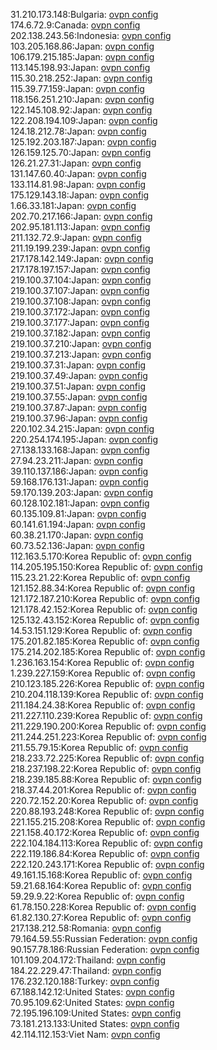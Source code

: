 31.210.173.148:Bulgaria: [ovpn config](vpn/31_210_173_148.ovpn)  
174.6.72.9:Canada: [ovpn config](vpn/174_6_72_9.ovpn)  
202.138.243.56:Indonesia: [ovpn config](vpn/202_138_243_56.ovpn)  
103.205.168.86:Japan: [ovpn config](vpn/103_205_168_86.ovpn)  
106.179.215.185:Japan: [ovpn config](vpn/106_179_215_185.ovpn)  
113.145.198.93:Japan: [ovpn config](vpn/113_145_198_93.ovpn)  
115.30.218.252:Japan: [ovpn config](vpn/115_30_218_252.ovpn)  
115.39.77.159:Japan: [ovpn config](vpn/115_39_77_159.ovpn)  
118.156.251.210:Japan: [ovpn config](vpn/118_156_251_210.ovpn)  
122.145.108.92:Japan: [ovpn config](vpn/122_145_108_92.ovpn)  
122.208.194.109:Japan: [ovpn config](vpn/122_208_194_109.ovpn)  
124.18.212.78:Japan: [ovpn config](vpn/124_18_212_78.ovpn)  
125.192.203.187:Japan: [ovpn config](vpn/125_192_203_187.ovpn)  
126.159.125.70:Japan: [ovpn config](vpn/126_159_125_70.ovpn)  
126.21.27.31:Japan: [ovpn config](vpn/126_21_27_31.ovpn)  
131.147.60.40:Japan: [ovpn config](vpn/131_147_60_40.ovpn)  
133.114.81.98:Japan: [ovpn config](vpn/133_114_81_98.ovpn)  
175.129.143.18:Japan: [ovpn config](vpn/175_129_143_18.ovpn)  
1.66.33.181:Japan: [ovpn config](vpn/1_66_33_181.ovpn)  
202.70.217.166:Japan: [ovpn config](vpn/202_70_217_166.ovpn)  
202.95.181.113:Japan: [ovpn config](vpn/202_95_181_113.ovpn)  
211.132.72.9:Japan: [ovpn config](vpn/211_132_72_9.ovpn)  
211.19.199.239:Japan: [ovpn config](vpn/211_19_199_239.ovpn)  
217.178.142.149:Japan: [ovpn config](vpn/217_178_142_149.ovpn)  
217.178.197.157:Japan: [ovpn config](vpn/217_178_197_157.ovpn)  
219.100.37.104:Japan: [ovpn config](vpn/219_100_37_104.ovpn)  
219.100.37.107:Japan: [ovpn config](vpn/219_100_37_107.ovpn)  
219.100.37.108:Japan: [ovpn config](vpn/219_100_37_108.ovpn)  
219.100.37.172:Japan: [ovpn config](vpn/219_100_37_172.ovpn)  
219.100.37.177:Japan: [ovpn config](vpn/219_100_37_177.ovpn)  
219.100.37.182:Japan: [ovpn config](vpn/219_100_37_182.ovpn)  
219.100.37.210:Japan: [ovpn config](vpn/219_100_37_210.ovpn)  
219.100.37.213:Japan: [ovpn config](vpn/219_100_37_213.ovpn)  
219.100.37.31:Japan: [ovpn config](vpn/219_100_37_31.ovpn)  
219.100.37.49:Japan: [ovpn config](vpn/219_100_37_49.ovpn)  
219.100.37.51:Japan: [ovpn config](vpn/219_100_37_51.ovpn)  
219.100.37.55:Japan: [ovpn config](vpn/219_100_37_55.ovpn)  
219.100.37.87:Japan: [ovpn config](vpn/219_100_37_87.ovpn)  
219.100.37.96:Japan: [ovpn config](vpn/219_100_37_96.ovpn)  
220.102.34.215:Japan: [ovpn config](vpn/220_102_34_215.ovpn)  
220.254.174.195:Japan: [ovpn config](vpn/220_254_174_195.ovpn)  
27.138.133.168:Japan: [ovpn config](vpn/27_138_133_168.ovpn)  
27.94.23.211:Japan: [ovpn config](vpn/27_94_23_211.ovpn)  
39.110.137.186:Japan: [ovpn config](vpn/39_110_137_186.ovpn)  
59.168.176.131:Japan: [ovpn config](vpn/59_168_176_131.ovpn)  
59.170.139.203:Japan: [ovpn config](vpn/59_170_139_203.ovpn)  
60.128.102.181:Japan: [ovpn config](vpn/60_128_102_181.ovpn)  
60.135.109.81:Japan: [ovpn config](vpn/60_135_109_81.ovpn)  
60.141.61.194:Japan: [ovpn config](vpn/60_141_61_194.ovpn)  
60.38.21.170:Japan: [ovpn config](vpn/60_38_21_170.ovpn)  
60.73.52.136:Japan: [ovpn config](vpn/60_73_52_136.ovpn)  
112.163.5.170:Korea Republic of: [ovpn config](vpn/112_163_5_170.ovpn)  
114.205.195.150:Korea Republic of: [ovpn config](vpn/114_205_195_150.ovpn)  
115.23.21.22:Korea Republic of: [ovpn config](vpn/115_23_21_22.ovpn)  
121.152.88.34:Korea Republic of: [ovpn config](vpn/121_152_88_34.ovpn)  
121.172.187.210:Korea Republic of: [ovpn config](vpn/121_172_187_210.ovpn)  
121.178.42.152:Korea Republic of: [ovpn config](vpn/121_178_42_152.ovpn)  
125.132.43.152:Korea Republic of: [ovpn config](vpn/125_132_43_152.ovpn)  
14.53.151.129:Korea Republic of: [ovpn config](vpn/14_53_151_129.ovpn)  
175.201.82.185:Korea Republic of: [ovpn config](vpn/175_201_82_185.ovpn)  
175.214.202.185:Korea Republic of: [ovpn config](vpn/175_214_202_185.ovpn)  
1.236.163.154:Korea Republic of: [ovpn config](vpn/1_236_163_154.ovpn)  
1.239.227.159:Korea Republic of: [ovpn config](vpn/1_239_227_159.ovpn)  
210.123.185.226:Korea Republic of: [ovpn config](vpn/210_123_185_226.ovpn)  
210.204.118.139:Korea Republic of: [ovpn config](vpn/210_204_118_139.ovpn)  
211.184.24.38:Korea Republic of: [ovpn config](vpn/211_184_24_38.ovpn)  
211.227.110.239:Korea Republic of: [ovpn config](vpn/211_227_110_239.ovpn)  
211.229.190.200:Korea Republic of: [ovpn config](vpn/211_229_190_200.ovpn)  
211.244.251.223:Korea Republic of: [ovpn config](vpn/211_244_251_223.ovpn)  
211.55.79.15:Korea Republic of: [ovpn config](vpn/211_55_79_15.ovpn)  
218.233.72.225:Korea Republic of: [ovpn config](vpn/218_233_72_225.ovpn)  
218.237.198.22:Korea Republic of: [ovpn config](vpn/218_237_198_22.ovpn)  
218.239.185.88:Korea Republic of: [ovpn config](vpn/218_239_185_88.ovpn)  
218.37.44.201:Korea Republic of: [ovpn config](vpn/218_37_44_201.ovpn)  
220.72.152.20:Korea Republic of: [ovpn config](vpn/220_72_152_20.ovpn)  
220.88.193.248:Korea Republic of: [ovpn config](vpn/220_88_193_248.ovpn)  
221.155.215.208:Korea Republic of: [ovpn config](vpn/221_155_215_208.ovpn)  
221.158.40.172:Korea Republic of: [ovpn config](vpn/221_158_40_172.ovpn)  
222.104.184.113:Korea Republic of: [ovpn config](vpn/222_104_184_113.ovpn)  
222.119.186.84:Korea Republic of: [ovpn config](vpn/222_119_186_84.ovpn)  
222.120.243.171:Korea Republic of: [ovpn config](vpn/222_120_243_171.ovpn)  
49.161.15.168:Korea Republic of: [ovpn config](vpn/49_161_15_168.ovpn)  
59.21.68.164:Korea Republic of: [ovpn config](vpn/59_21_68_164.ovpn)  
59.29.9.22:Korea Republic of: [ovpn config](vpn/59_29_9_22.ovpn)  
61.78.150.228:Korea Republic of: [ovpn config](vpn/61_78_150_228.ovpn)  
61.82.130.27:Korea Republic of: [ovpn config](vpn/61_82_130_27.ovpn)  
217.138.212.58:Romania: [ovpn config](vpn/217_138_212_58.ovpn)  
79.164.59.55:Russian Federation: [ovpn config](vpn/79_164_59_55.ovpn)  
90.157.78.186:Russian Federation: [ovpn config](vpn/90_157_78_186.ovpn)  
101.109.204.172:Thailand: [ovpn config](vpn/101_109_204_172.ovpn)  
184.22.229.47:Thailand: [ovpn config](vpn/184_22_229_47.ovpn)  
176.232.120.188:Turkey: [ovpn config](vpn/176_232_120_188.ovpn)  
67.188.142.12:United States: [ovpn config](vpn/67_188_142_12.ovpn)  
70.95.109.62:United States: [ovpn config](vpn/70_95_109_62.ovpn)  
72.195.196.109:United States: [ovpn config](vpn/72_195_196_109.ovpn)  
73.181.213.133:United States: [ovpn config](vpn/73_181_213_133.ovpn)  
42.114.112.153:Viet Nam: [ovpn config](vpn/42_114_112_153.ovpn)  

